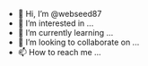 - 👋 Hi, I’m @webseed87
- 👀 I’m interested in ...
- 🌱 I’m currently learning ...
- 💞️ I’m looking to collaborate on ...
- 📫 How to reach me ...

<!---
프론트앤드 개발자를 꿈꾸는 퍼블리셔입니다.
--->
